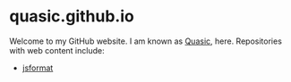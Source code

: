 # quasic.github.io
Welcome to my GitHub website.
I am known as [Quasic](//github.com/Quasic), here.
Repositories with web content include:
* [jsformat](//quasic.github.io/jsformat)
